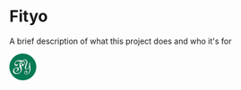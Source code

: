 
# Fityo

A brief description of what this project does and who it's for

![alt text](public/assets/logo-48.png)
